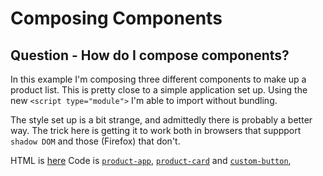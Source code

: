 # Composing Components

## Question - How do I compose components?

In this example I'm composing three different components to make up a product list. This is pretty close to a simple application set up. Using the new `<script type="module">` I'm able to import without bundling.

The style set up is a bit strange, and admittedly there is probably a better way. The trick here is getting it to work both in browsers that suppport `shadow DOM` and those (Firefox) that don't.

HTML is [here](./index.html)
Code is [`product-app`](./product-app.js), [`product-card`](./product-app.js) and [`custom-button`](./custom-button.js),
